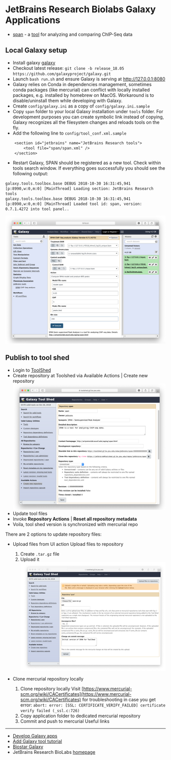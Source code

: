 JetBrains Research Biolabs Galaxy Applications
==============================================
* [span](https://toolshed.g2.bx.psu.edu/view/jetbrains/span) - a [tool](http://artyomovlab.wustl.edu/aging/span.html) for analyzing and comparing ChIP-Seq data

Local Galaxy setup
------------------
* Install galaxy [galaxy](https://wiki.galaxyproject.org/Admin/GetGalaxy)
* Checkout latest release: `git clone -b release_18.05 https://github.com/galaxyproject/galaxy.git`
* Launch `bash run.sh` and ensure Galaxy is serving at http://127.0.0.1:8080
* Galaxy relies on Conda in dependencies management, sometimes conda packages (like mercurial) 
can conflict with locally installed packages, e.g. installed by homebrew on MacOS.
Workaround is to disable/uninstall them while developing with Galaxy.
* Create `config/galaxy.ini` as a copy of `config/galaxy.ini.sample`
* Copy `span` folder to your local Galaxy installation under `tools` folder. 
For development purposes you can create symbolic link instead of copying, 
Galaxy recognizes all the filesystem changes and reloads tools on the fly. 
* Add the following line to `config/tool_conf.xml.sample`
```
    <section id="jetbrains" name="JetBrains Research tools">
        <tool file="span/span.xml" />
    </section>
```
* Restart Galaxy, SPAN should be registered as a new tool. Check within tools search window.
If everything goes successfully you should see the following output:
```
galaxy.tools.toolbox.base DEBUG 2018-10-30 16:31:45,941 [p:8990,w:0,m:0] [MainThread] Loading section: JetBrains Research tools
galaxy.tools.toolbox.base DEBUG 2018-10-30 16:31:45,941 [p:8990,w:0,m:0] [MainThread] Loaded tool id: span, version: 0.7.1.4272 into tool panel..
```
![SPAN as a tool for Galaxy](span.png)

Publish to tool shed
--------------------
* Login to [ToolShed](https://toolshed.g2.bx.psu.edu/repository/create_repository)
* Create repository at Toolshed via Available Actions | Create new repository
![Create span dedicated mercurial repo](toolshed.png)
* Update tool files
* Invoke **Repository Actions** | **Reset all repository metadata**
* Voila, tool shed version is synchronized with mercurial repo

There are 2 options to update repository files:

* Upload files from UI action Upload files to repository
    1. Create `.tar.gz` file
    2. Upload it
![Upload files to mercurial repository](addfiles.png)    

* Clone mercurial repository locally
    1. Clone repository locally
Visit [https://www.mercurial-scm.org/wiki/CACertificates](https://www.mercurial-scm.org/wiki/CACertificates) for troubleshooting in case you get error:
```abort: error: [SSL: CERTIFICATE_VERIFY_FAILED] certificate verify failed (_ssl.c:726)``` 
    2. Copy application folder to dedicated mercurial repository
    3. Commit and push to mercurial
Useful links
------------
 * [Develop Galaxy apps](https://wiki.galaxyproject.org/Develop)
 * [Add Galaxy tool tutorial](https://wiki.galaxyproject.org/Admin/Tools/AddToolTutorial)
 * [Biostar Galaxy](https://biostar.usegalaxy.org)
 * JetBrains Research BioLabs [homepage](http://research.jetbrains.org/groups/biolabs)
